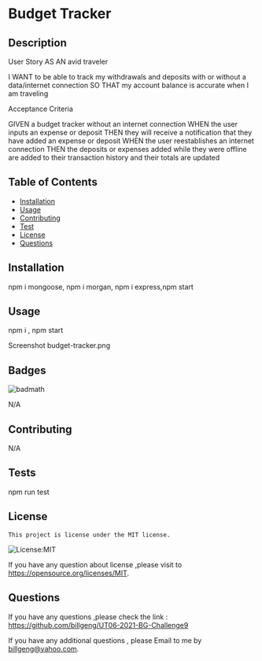 # Budget Tracker

## Description

User Story
AS AN avid traveler

I WANT to be able to track my withdrawals and deposits with or without a data/internet connection
SO THAT my account balance is accurate when I am traveling

Acceptance Criteria

GIVEN a budget tracker without an internet connection
WHEN the user inputs an expense or deposit
THEN they will receive a notification that they have added an expense or deposit
WHEN the user reestablishes an internet connection
THEN the deposits or expenses added while they were offline are added to their transaction history and their totals are updated

## Table of Contents

- [Installation](#installation)
- [Usage](#usage)
- [Contributing](#contributing)
- [Test](#tests)
- [License](#license)
- [Questions](#questions)

## Installation

npm i mongoose, npm i morgan, npm i express,npm start

## Usage

npm i , npm start


Screenshot budget-tracker.png
## Badges

![badmath](https://img.shields.io/github/languages/top/nielsenjared/badmath)

N/A

## Contributing

N/A

## Tests

npm run test

## License

    This project is license under the MIT license.

![License:MIT](https://img.shields.io/badge/License-MIT-brightgreen)

If you have any question about license ,please visit to https://opensource.org/licenses/MIT.

## Questions

If you have any questions ,please check the link : https://github.com/billgeng/UT06-2021-BG-Challenge9

If you have any additional questions , please Email to me by billgeng@yahoo.com.
